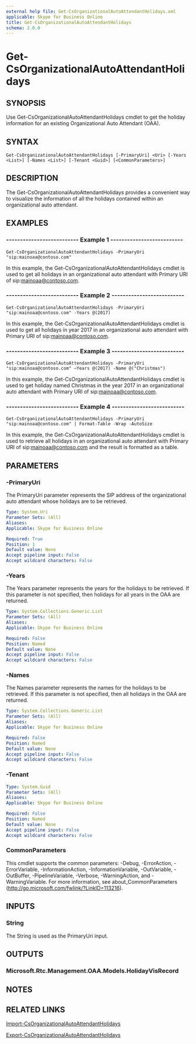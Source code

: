 ```yaml
---
external help file: Get-CsOrganizationalAutoAttendantHolidays.xml
applicable: Skype for Business Online
title: Get-CsOrganizationalAutoAttendantHolidays
schema: 2.0.0
---
```


# Get-CsOrganizationalAutoAttendantHolidays

## SYNOPSIS
Use Get-CsOrganizationalAutoAttendantHolidays cmdlet to get the holiday information for an existing Organizational Auto Attendant (OAA).

## SYNTAX

```
Get-CsOrganizationalAutoAttendantHolidays [-PrimaryUri] <Uri> [-Years <List>] [-Names <List>] [-Tenant <Guid>] [<CommonParameters>]
```

## DESCRIPTION
The Get-CsOrganizationalAutoAttendantHolidays provides a convenient way to visualize the information of all the holidays contained within an organizational auto attendant.

## EXAMPLES

### -------------------------- Example 1 --------------------------
```
Get-CsOrganizationalAutoAttendantHolidays -PrimaryUri "sip:mainoaa@contoso.com"
```

In this example, the Get-CsOrganizationalAutoAttendantHolidays cmdlet is used to get all holidays in an organizational auto attendant with Primary URI of sip:mainoaa@contoso.com.

### -------------------------- Example 2 --------------------------
```
Get-CsOrganizationalAutoAttendantHolidays -PrimaryUri "sip:mainoaa@contoso.com" -Years @(2017)
```

In this example, the Get-CsOrganizationalAutoAttendantHolidays cmdlet is used to get all holidays in year 2017 in an organizational auto attendant with Primary URI of sip:mainoaa@contoso.com.

### -------------------------- Example 3 --------------------------
```
Get-CsOrganizationalAutoAttendantHolidays -PrimaryUri "sip:mainoaa@contoso.com" –Years @(2017) -Name @("Christmas")
```

In this example, the Get-CsOrganizationalAutoAttendantHolidays cmdlet is used to get holiday named Christmas in the year 2017 in an organizational auto attendant with Primary URI of sip:mainoaa@contoso.com.

### -------------------------- Example 4 --------------------------
```
Get-CsOrganizationalAutoAttendantHolidays -PrimaryUri "sip:mainoaa@contoso.com" | Format-Table -Wrap -AutoSize
```

In this example, the Get-CsOrganizationalAutoAttendantHolidays cmdlet is used to retrieve all holidays in an organizational auto attendant with Primary URI of sip:mainoaa@contoso.com and the result is formatted as a table.


## PARAMETERS

### -PrimaryUri
The PrimaryUri parameter represents the SIP address of the organizational auto attendant whose holidays are to be retrieved.

```yaml
Type: System.Uri
Parameter Sets: (All)
Aliases: 
Applicable: Skype for Business Online

Required: True
Position: 1
Default value: None
Accept pipeline input: False
Accept wildcard characters: False
```

### -Years
The Years parameter represents the years for the holidays to be retrieved. If this parameter is not specified, then holidays for all years in the OAA are returned.

```yaml
Type: System.Collections.Generic.List
Parameter Sets: (All)
Aliases: 
Applicable: Skype for Business Online

Required: False
Position: Named
Default value: None
Accept pipeline input: False
Accept wildcard characters: False
```

### -Names
The Names parameter represents the names for the holidays to be retrieved. If this parameter is not specified, then all holidays in the OAA are returned.

```yaml
Type: System.Collections.Generic.List
Parameter Sets: (All)
Aliases: 
Applicable: Skype for Business Online

Required: False
Position: Named
Default value: None
Accept pipeline input: False
Accept wildcard characters: False
```

### -Tenant

```yaml
Type: System.Guid
Parameter Sets: (All)
Aliases: 
Applicable: Skype for Business Online

Required: False
Position: Named
Default value: None
Accept pipeline input: False
Accept wildcard characters: False
```

### CommonParameters
This cmdlet supports the common parameters: -Debug, -ErrorAction, -ErrorVariable, -InformationAction, -InformationVariable, -OutVariable, -OutBuffer, -PipelineVariable, -Verbose, -WarningAction, and -WarningVariable. For more information, see about_CommonParameters (http://go.microsoft.com/fwlink/?LinkID=113216).


## INPUTS

### String
The String is used as the PrimaryUri input.


## OUTPUTS

### Microsoft.Rtc.Management.OAA.Models.HolidayVisRecord


## NOTES


## RELATED LINKS

[Import-CsOrganizationalAutoAttendantHolidays](Import-CsOrganizationalAutoAttendantHolidays.md)

[Export-CsOrganizationalAutoAttendantHolidays](Export-CsOrganizationalAutoAttendantHolidays.md)
